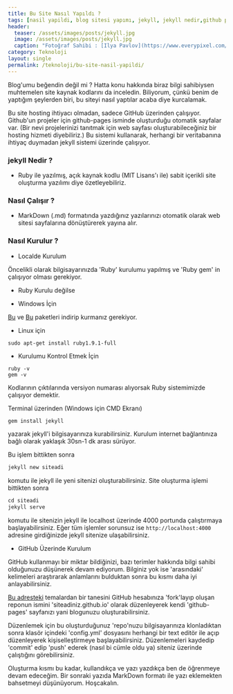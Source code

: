 ```yaml
---
title: Bu Site Nasıl Yapıldı ?
tags: [nasil yapildi, blog sitesi yapımı, jekyll, jekyll nedir,github pages]
header:
  teaser: /assets/images/posts/jekyll.jpg
  image: /assets/images/posts/jekyll.jpg
  caption: "Fotoğraf Sahibi : [Ilya Pavlov](https://www.everypixel.com/search?q=&authorname=Ilya%20Pavlov)"
category: Teknoloji
layout: single
permalink: /teknoloji/bu-site-nasil-yapildi/
---
```


Blog'umu beğendin değil mi ? Hatta konu hakkında biraz bilgi sahibiysen muhtemelen site kaynak kodlarını da inceledin. Biliyorum, çünkü benim de yaptığım şeylerden biri, bu siteyi nasıl yaptılar acaba diye kurcalamak.

Bu site hosting ihtiyacı olmadan, sadece GitHub üzerinden çalışıyor. Github'un projeler için github-pages isminde oluşturduğu otomatik sayfalar var. (Bir nevi projelerinizi tanıtmak için web sayfası oluşturabileceğiniz bir hosting hizmeti diyebiliriz.) Bu sistemi kullanarak, herhangi bir veritabanına ihtiyaç duymadan jekyll sistemi üzerinde çalışıyor.

### jekyll Nedir ?

* Ruby ile yazılmış, açık kaynak kodlu (MIT Lisans'ı ile) sabit içerikli site oluşturma yazılımı diye özetleyebiliriz.

### Nasıl Çalışır ?

* MarkDown (.md) formatında yazdığınız yazılarınızı otomatik olarak web sitesi sayfalarına dönüştürerek yayına alır.

### Nasıl Kurulur ?

* Localde Kurulum

Öncelikli olarak bilgisayarınızda 'Ruby' kurulumu yapılmış ve 'Ruby gem' in çalışıyor olması gerekiyor.

- Ruby Kurulu değilse

- Windows İçin

[Bu](https://www.ruby-lang.org/tr/downloads/) ve [Bu](https://rubygems.org/pages/download) paketleri indirip kurmanız gerekiyor.

- Linux için

~~~console
sudo apt-get install ruby1.9.1-full
~~~

- Kurulumu Kontrol Etmek İçin

~~~console
ruby -v
gem -v
~~~

Kodlarının çıktılarında versiyon numarası alıyorsak Ruby sistemimizde çalışıyor demektir.

Terminal üzerinden (Windows için CMD Ekranı)

~~~ruby
gem install jekyll
~~~

yazarak jekyll'i bilgisayarınıza kurabilirsiniz. Kurulum internet bağlantınıza bağlı olarak yaklaşık 30sn-1 dk arası sürüyor.

Bu işlem bittikten sonra

~~~ruby
jekyll new siteadi
~~~

komutu ile jekyll ile yeni sitenizi oluşturabilirsiniz. Site oluşturma işlemi bittikten sonra

~~~ruby
cd siteadi
jekyll serve
~~~

komutu ile sitenizin jekyll ile localhost üzerinde 4000 portunda çalıştırmaya başlayabilirsiniz.
Eğer tüm işlemler sorunsuz ise `http://localhost:4000` adresine girdiğinizde jekyll sitenize ulaşabilirsiniz.

* GitHub Üzerinde Kurulum

GitHub kullanmayı bir miktar bildiğinizi, bazı terimler hakkında bilgi sahibi olduğunuzu düşünerek devam ediyorum. Bilginiz yok ise 'arasındaki' kelimeleri araştırarak anlamlarını bulduktan sonra bu kısmı daha iyi anlayabilirsiniz.

[Bu adresteki](http://jekyllthemes.org/) temalardan bir tanesini GitHub hesabınıza 'fork'layıp oluşan reponun ismini 'siteadiniz.github.io' olarak düzenleyerek kendi 'github-pages' sayfanızı yani blogunuzu oluşturabilirsiniz.

Düzenlemek için bu oluşturduğunuz 'repo'nuzu bilgisayarınıza klonladıktan sonra klasör içindeki 'config.yml' dosyasını  herhangi bir text editör ile açıp düzenleyerek kişiselleştirmeye başlayabilirsiniz. Düzenlemeleri kaydedip 'commit' edip 'push' ederek (nasıl bi cümle oldu ya) siteniz üzerinde çalıştığını görebilirsiniz.

Oluşturma kısmı bu kadar, kullandıkça ve yazı yazdıkça ben de öğrenmeye devam edeceğim. Bir sonraki yazıda MarkDown formatı ile yazı eklemekten bahsetmeyi düşünüyorum. Hoşcakalın.
